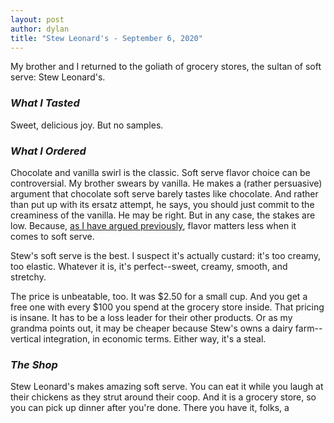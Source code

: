 ```yaml
---
layout: post
author: dylan
title: "Stew Leonard's - September 6, 2020"
---
```

My brother and I returned to the goliath of grocery stores, the sultan of soft serve: Stew Leonard's.

### *What I Tasted*
Sweet, delicious joy. But no samples.

### *What I Ordered*
Chocolate and vanilla swirl is the classic. Soft serve flavor choice can be controversial. My brother swears by vanilla. He makes a (rather persuasive) argument that chocolate soft serve barely tastes like chocolate. And rather than put up with its ersatz attempt, he says, you should just commit to the creaminess of the vanilla. He may be right. But in any case, the stakes are low. Because, [as I have argued previously](2020-09-1-softswerve.md), flavor matters less when it comes to soft serve.

Stew's soft serve is the best. I suspect it's actually custard: it's too creamy, too elastic. Whatever it is, it's perfect--sweet, creamy, smooth, and stretchy.

The price is unbeatable, too. It was $2.50 for a small cup. And you get a free one with every $100 you spend at the grocery store inside. That pricing is insane. It has to be a loss leader for their other products. Or as my grandma points out, it may be cheaper because Stew's owns a dairy farm--vertical integration, in economic terms. Either way, it's a steal.

### *The Shop*
Stew Leonard's makes amazing soft serve. You can eat it while you laugh at their chickens as they strut around their coop. And it is a grocery store, so you can pick up dinner after you're done. There you have it, folks, a
